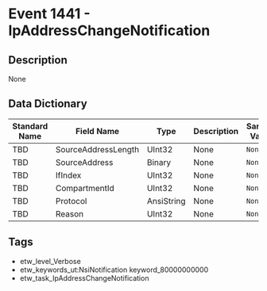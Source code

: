 # Event 1441 - IpAddressChangeNotification

## Description
None

## Data Dictionary
|Standard Name|Field Name|Type|Description|Sample Value|
|---|---|---|---|---|
|TBD|SourceAddressLength|UInt32|None|`None`|
|TBD|SourceAddress|Binary|None|`None`|
|TBD|IfIndex|UInt32|None|`None`|
|TBD|CompartmentId|UInt32|None|`None`|
|TBD|Protocol|AnsiString|None|`None`|
|TBD|Reason|UInt32|None|`None`|

## Tags
* etw_level_Verbose
* etw_keywords_ut:NsiNotification keyword_80000000000
* etw_task_IpAddressChangeNotification